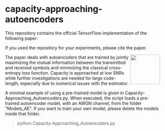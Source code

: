 # capacity-approaching-autoencoders
This repository contains the official TensorFlow implementation of the following paper:

If you used the repository for your experiments, please cite the paper.

<img align="right" src="https://github.com/nuletizia/capacity-approaching-autoencoders/blob/master/teaser.png" width=96>

The paper deals with autoencoders that are trained by jointly maximizing the mutual information between the transmitted and received symbols and minimizing the classical cross-entropy loss function. Capacity is approached at low SNRs while further investigations are needed for large code-length, especially due to numerical issues with the estimator. 

A minimal example of using a pre-trained model is given in Capacity-Approaching_Autoencoders.py. When executed, the script loads a pre-trained autoencoder model, with an AWGN channel, from the folder "Models_AE". If you want to train your own model, please delete the models inside that folder.

> python Capacity-Approaching_Autoencoders.py
